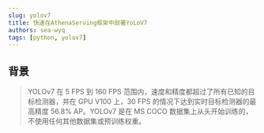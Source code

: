 ```yaml
---
slug: yolov7
title: 快速在AthenaServing框架中部署YoLoV7
authors: sea-wyq
tags: [python, yolov7]
---
```


## 背景
>YOLOv7 在 5 FPS 到 160 FPS 范围内，速度和精度都超过了所有已知的目标检测器，并在 GPU V100 上，30 FPS 的情况下达到实时目标检测器的最高精度 56.8% AP。YOLOv7 是在 MS COCO 数据集上从头开始训练的，不使用任何其他数据集或预训练权重。
